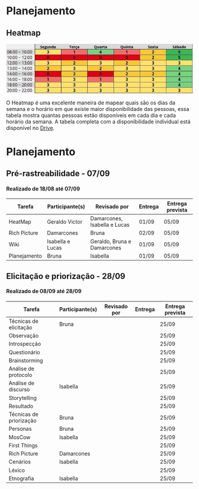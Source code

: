 # Planejamento


## Heatmap

<img src="../images/heatmap.jpg">
    <p>O Heatmap é uma excelente maneira de mapear quais são os dias da semana e o horário em que
    existe maior disponibilidade das pessoas, essa tabela mostra quantas pessoas estão disponíveis
    em cada dia e cada horário da semana. A tabela completa com a disponibilidade individual
    está disponível no 
    <a href="https://drive.google.com/file/d/1qLFhZfYWXNsZwYyI5h3kQEtI_x1UC-j5/view?usp=sharing"> Drive</a>.
</p>

# Planejamento

## Pré-rastreabilidade - 07/09
#### Realizado de 18/08 até 07/09

Tarefa      |Participante(s) |Revisado por                |Entrega|Entrega prevista
------------|--------------- |----------------------------|-------|-----------------
HeatMap     | Geraldo Victor |Damarcones, Isabella e Lucas|01/09  |05/09
Rich Picture|Damarcones      |Bruna                       |02/09  |05/09
Wiki        |Isabella e Lucas|Geraldo, Bruna e Damarcones |01/09  |05/09
Planejamento|Bruna           |Isabella                    |01/09  |05/09


## Elicitação e priorização - 28/09
#### Realizado de 08/09 até 28/09

Tarefa                  |Participante(s) |Revisado por|Entrega|Entrega prevista
------------------------|----------------|------------|-------|-----------------
Técnicas de elicitação  |Bruna           |            |       |25/09
Observação              |                |            |       |25/09
Introspecção            |                |            |       |25/09
Questionário            |                |            |       |25/09
Brainstorming           |                |            |       |25/09
Análise de protocolo    |                |            |       |25/09
Análise de discurso     |Isabella        |            |       |25/09
Storytelling            |                |            |       |25/09
Resultado               |                |            |       |25/09
Técnicas de priorização |Bruna           |            |       |25/09
Personas                |Bruna           |            |       |25/09
MosCow                  |Isabella        |            |       |25/09
First Things            |                |            |       |25/09
Rich Picture            |Damarcones      |            |       |25/09
Cenários                |Isabella        |            |       |25/09
Léxico                  |                |            |       |25/09
Etnografia              |Isabella        |            |       |25/09